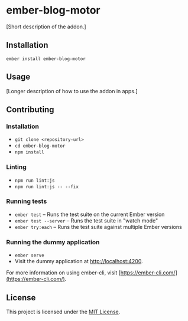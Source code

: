 ember-blog-motor
==============================================================================

[Short description of the addon.]

Installation
------------------------------------------------------------------------------

```
ember install ember-blog-motor
```


Usage
------------------------------------------------------------------------------

[Longer description of how to use the addon in apps.]


Contributing
------------------------------------------------------------------------------

### Installation

* `git clone <repository-url>`
* `cd ember-blog-motor`
* `npm install`

### Linting

* `npm run lint:js`
* `npm run lint:js -- --fix`

### Running tests

* `ember test` – Runs the test suite on the current Ember version
* `ember test --server` – Runs the test suite in "watch mode"
* `ember try:each` – Runs the test suite against multiple Ember versions

### Running the dummy application

* `ember serve`
* Visit the dummy application at [http://localhost:4200](http://localhost:4200).

For more information on using ember-cli, visit [https://ember-cli.com/](https://ember-cli.com/).

License
------------------------------------------------------------------------------

This project is licensed under the [MIT License](LICENSE.md).

